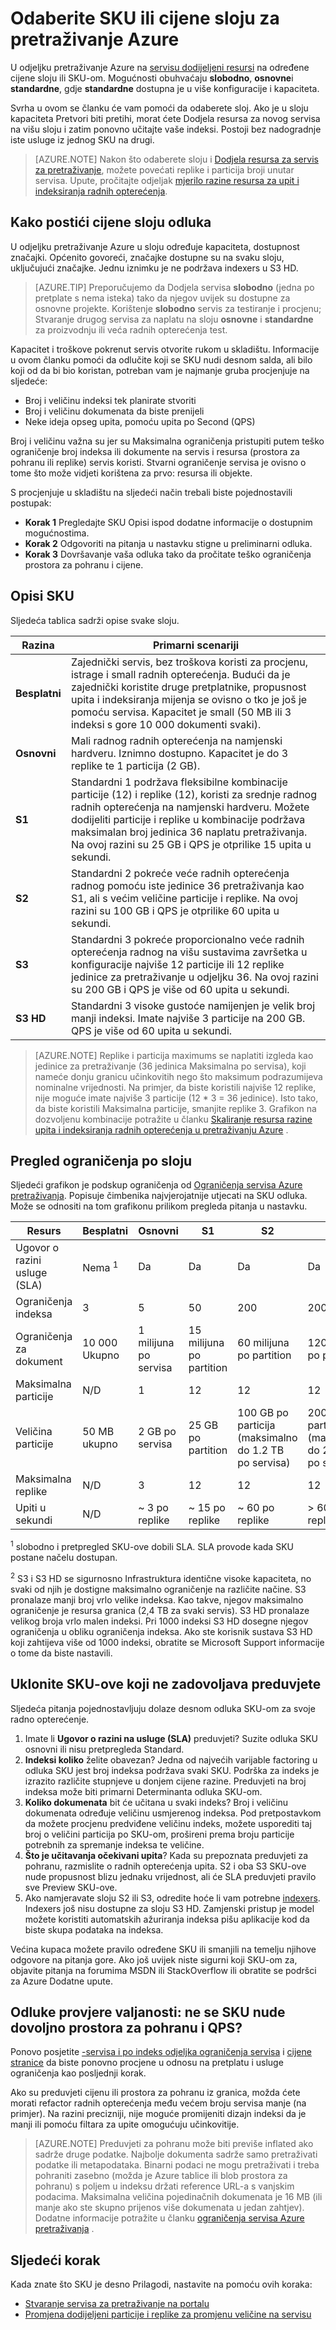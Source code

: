 <properties
    pageTitle="Odaberite SKU ili cijene sloju za pretraživanje Azure | Microsoft Azure"
    description="Azure pretraživanja koje se mogu dodjeli pri te SKU-ove: besplatne osnovne i standardne, gdje standardnu dostupna je u raznim konfiguracije resursa i kapaciteta razine."
    services="search"
    documentationCenter=""
    authors="HeidiSteen"
    manager="jhubbard"
    editor=""
    tags="azure-portal"/>

<tags
    ms.service="search"
    ms.devlang="NA"
    ms.workload="search"
    ms.topic="article"
    ms.tgt_pltfrm="na"
    ms.date="10/24/2016"
    ms.author="heidist"/>

# <a name="choose-a-sku-or-pricing-tier-for-azure-search"></a>Odaberite SKU ili cijene sloju za pretraživanje Azure

U odjeljku pretraživanje Azure na [servisu dodijeljeni resursi](search-create-service-portal.md) na određene cijene sloju ili SKU-om. Mogućnosti obuhvaćaju **slobodno**, **osnovne**i **standardne**, gdje **standardne** dostupna je u više konfiguracije i kapaciteta. 

Svrha u ovom se članku će vam pomoći da odaberete sloj. Ako je u sloju kapaciteta Pretvori biti pretihi, morat ćete Dodjela resursa za novog servisa na višu sloju i zatim ponovno učitajte vaše indeksi. Postoji bez nadogradnje iste usluge iz jednog SKU na drugi. 

> [AZURE.NOTE] Nakon što odaberete sloju i [Dodjela resursa za servis za pretraživanje](search-create-service-portal.md), možete povećati replike i particija broji unutar servisa. Upute, pročitajte odjeljak [mjerilo razine resursa za upit i indeksiranja radnih opterećenja](search-capacity-planning.md).

## <a name="how-to-approach-a-pricing-tier-decision"></a>Kako postići cijene sloju odluka

U odjeljku pretraživanje Azure u sloju određuje kapaciteta, dostupnost značajki. Općenito govoreći, značajke dostupne su na svaku sloju, uključujući značajke. Jednu iznimku je ne podržava indexers u S3 HD.

> [AZURE.TIP] Preporučujemo da Dodjela servisa **slobodno** (jedna po pretplate s nema isteka) tako da njegov uvijek su dostupne za osnovne projekte. Korištenje **slobodno** servis za testiranje i procjenu; Stvaranje drugog servisa za naplatu na sloju **osnovne** i **standardne** za proizvodnju ili veća radnih opterećenja test.

Kapacitet i troškove pokrenut servis otvorite rukom u skladištu. Informacije u ovom članku pomoći da odlučite koji se SKU nudi desnom salda, ali bilo koji od da bi bio koristan, potreban vam je najmanje gruba procjenjuje na sljedeće:

- Broj i veličinu indeksi tek planirate stvoriti
- Broj i veličinu dokumenata da biste prenijeli
- Neke ideja opseg upita, pomoću upita po Second (QPS)

Broj i veličinu važna su jer su Maksimalna ograničenja pristupiti putem teško ograničenje broj indeksa ili dokumente na servis i resursa (prostora za pohranu ili replike) servis koristi. Stvarni ograničenje servisa je ovisno o tome što može vidjeti korištena za prvo: resursa ili objekte.

S procjenjuje u skladištu na sljedeći način trebali biste pojednostavili postupak:

- **Korak 1** Pregledajte SKU Opisi ispod dodatne informacije o dostupnim mogućnostima.
- **Korak 2** Odgovoriti na pitanja u nastavku stigne u preliminarni odluka.
- **Korak 3** Dovršavanje vaša odluka tako da pročitate teško ograničenja prostora za pohranu i cijene.

## <a name="sku-descriptions"></a>Opisi SKU

Sljedeća tablica sadrži opise svake sloju. 

Razina|Primarni scenariji
----|-----------------
**Besplatni**|Zajednički servis, bez troškova koristi za procjenu, istrage i small radnih opterećenja. Budući da je zajednički koristite druge pretplatnike, propusnost upita i indeksiranja mijenja se ovisno o tko je još je pomoću servisa. Kapacitet je small (50 MB ili 3 indeksi s gore 10 000 dokumenti svaki).
**Osnovni**|Mali radnog radnih opterećenja na namjenski hardveru. Iznimno dostupno. Kapacitet je do 3 replike te 1 particija (2 GB).
**S1**|Standardni 1 podržava fleksibilne kombinacije particije (12) i replike (12), koristi za srednje radnog radnih opterećenja na namjenski hardveru. Možete dodijeliti particije i replike u kombinacije podržava maksimalan broj jedinica 36 naplatu pretraživanja. Na ovoj razini su 25 GB i QPS je otprilike 15 upita u sekundi.
**S2**|Standardni 2 pokreće veće radnih opterećenja radnog pomoću iste jedinice 36 pretraživanja kao S1, ali s većim veličine particije i replike. Na ovoj razini su 100 GB i QPS je otprilike 60 upita u sekundi.
**S3**|Standardni 3 pokreće proporcionalno veće radnih opterećenja radnog na višu sustavima završetka u konfiguracije najviše 12 particije ili 12 replike jedinice za pretraživanje u odjeljku 36. Na ovoj razini su 200 GB i QPS je više od 60 upita u sekundi. 
**S3 HD**|Standardni 3 visoke gustoće namijenjen je velik broj manji indeksi. Imate najviše 3 particije na 200 GB. QPS je više od 60 upita u sekundi. 

> [AZURE.NOTE] Replike i particija maximums se naplatiti izgleda kao jedinice za pretraživanje (36 jedinica Maksimalna po servisa), koji nameće donju granicu učinkovitih nego što maksimum podrazumijeva nominalne vrijednosti. Na primjer, da biste koristili najviše 12 replike, nije moguće imate najviše 3 particije (12 * 3 = 36 jedinice). Isto tako, da biste koristili Maksimalna particije, smanjite replike 3. Grafikon na dozvoljenu kombinacije potražite u članku [Skaliranje resursa razine upita i indeksiranja radnih opterećenja u pretraživanju Azure](search-capacity-planning.md) .

## <a name="review-limits-per-tier"></a>Pregled ograničenja po sloju

Sljedeći grafikon je podskup ograničenja od [Ograničenja servisa Azure pretraživanja](search-limits-quotas-capacity.md). Popisuje čimbenika najvjerojatnije utjecati na SKU odluka. Može se odnositi na tom grafikonu prilikom pregleda pitanja u nastavku.

Resurs|Besplatni|Osnovni|S1|S2|S3 |S3 HD
---|---|---|---|----|---|----
Ugovor o razini usluge (SLA)|Nema <sup>1</sup> |Da |Da  |Da |Da  |Da 
Ograničenja indeksa|3|5|50|200|200|1000 <sup>2</sup>
Ograničenja za dokument|10 000 Ukupno|1 milijuna po servisa|15 milijuna po partition |60 milijuna po partition|120 milijuna po partition |1 milijuna po indeksa
Maksimalna particije|N/D |1 |12  |12 |12|3 <sup>2</sup>
Veličina particije|50 MB ukupno|2 GB po servisa|25 GB po partition |100 GB po particija (maksimalno do 1.2 TB po servisa)|200 GB po particija (maksimalno do 2,4 TB po servisa)|200 GB (maksimalno do 600 GB po servisa)
Maksimalna replike|N/D |3 |12 |12 |12|12
Upiti u sekundi|N/D|~ 3 po replike|~ 15 po replike|~ 60 po replike|> 60 po replike|> 60 po replike

<sup>1</sup> slobodno i pretpregled SKU-ove dobili SLA. SLA provode kada SKU postane načelu dostupan.

<sup>2</sup> S3 i S3 HD se sigurnosno Infrastruktura identične visoke kapaciteta, no svaki od njih je dostigne maksimalno ograničenje na različite načine. S3 pronalaze manji broj vrlo velike indeksa. Kao takve, njegov maksimalno ograničenje je resursa granica (2,4 TB za svaki servis). S3 HD pronalaze velikog broja vrlo malen indeksi. Pri 1000 indeksi S3 HD dosegne njegov ograničenja u obliku ograničenja indeksa. Ako ste korisnik sustava S3 HD koji zahtijeva više od 1000 indeksi, obratite se Microsoft Support informacije o tome da biste nastavili.

## <a name="eliminate-skus-that-dont-meet-requirements"></a>Uklonite SKU-ove koji ne zadovoljava preduvjete 

Sljedeća pitanja pojednostavljuju dolaze desnom odluka SKU-om za svoje radno opterećenje.

1. Imate li **Ugovor o razini na usluge (SLA)** preduvjeti? Suzite odluka SKU osnovni ili nisu pretpregleda Standard.
2. **Indeksi koliko** želite obavezan? Jedna od najvećih varijable factoring u odluka SKU jest broj indeksa podržava svaki SKU. Podrška za indeks je izrazito različite stupnjeve u donjem cijene razine. Preduvjeti na broj indeksa može biti primarni Determinanta odluka SKU-om.
3. **Koliko dokumenata** bit će učitana u svaki indeks? Broj i veličinu dokumenata određuje veličinu usmjerenog indeksa. Pod pretpostavkom da možete procjenu predviđene veličinu indeks, možete usporediti taj broj o veličini particija po SKU-om, prošireni prema broju particije potrebnih za spremanje indeksa te veličine. 
4. **Što je učitavanja očekivani upita**? Kada su prepoznata preduvjeti za pohranu, razmislite o radnih opterećenja upita. S2 i oba S3 SKU-ove nude propusnost blizu jednaku vrijednost, ali će SLA preduvjeti pravilo sve Preview SKU-ove. 
5. Ako namjeravate sloju S2 ili S3, odredite hoće li vam potrebne [indexers](search-indexer-overview.md). Indexers još nisu dostupne za sloju S3 HD. Zamjenski pristup je model možete koristiti automatskih ažuriranja indeksa pišu aplikacije kod da biste skupa podataka na indeksa.

Većina kupaca možete pravilo određene SKU ili smanjili na temelju njihove odgovore na pitanja gore. Ako još uvijek niste sigurni koji SKU-om za, objavite pitanja na forumima MSDN ili StackOverflow ili obratite se podršci za Azure Dodatne upute.

## <a name="decision-validation-does-the-sku-offer-sufficient-storage-and-qps"></a>Odluke provjere valjanosti: ne se SKU nude dovoljno prostora za pohranu i QPS?

Ponovo posjetite [-servisa i po indeks odjeljka ograničenja servisa](search-limits-quotas-capacity.md) i [cijene stranice](https://azure.microsoft.com/pricing/details/search/) da biste ponovno procjene u odnosu na pretplatu i usluge ograničenja kao posljednji korak. 

Ako su preduvjeti cijenu ili prostora za pohranu iz granica, možda ćete morati refactor radnih opterećenja među većem broju servisa manje (na primjer). Na razini precizniji, nije moguće promijeniti dizajn indeksi da je manji ili pomoću filtara za upite omogućuju učinkovitije.

> [AZURE.NOTE] Preduvjeti za pohranu može biti previše inflated ako sadrže druge podatke. Najbolje dokumenta sadrže samo pretraživati podatke ili metapodataka. Binarni podaci ne mogu pretraživati i treba pohraniti zasebno (možda je Azure tablice ili blob prostora za pohranu) s poljem u indeksu držati reference URL-a s vanjskim podacima. Maksimalna veličina pojedinačnih dokumenata je 16 MB (ili manje ako ste skupno prijenos više dokumenata u jedan zahtjev). Dodatne informacije potražite u članku [ograničenja servisa Azure pretraživanja](search-limits-quotas-capacity.md) .

## <a name="next-step"></a>Sljedeći korak

Kada znate što SKU je desno Prilagodi, nastavite na pomoću ovih koraka:

- [Stvaranje servisa za pretraživanje na portalu](search-create-service-portal.md)
- [Promjena dodijeljeni particije i replike za promjenu veličine na servisu](search-capacity-planning.md)

